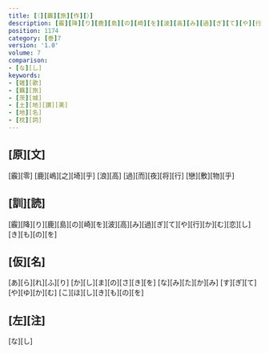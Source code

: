 ```yaml
---
title: [（][覊][旅][作][）]
description: [霰][降][り][鹿][島][の][崎][を][波][高][み][過][ぎ][て][や][行][か][む][恋][し][き][も][の][を]
position: 1174
category: [巻]7
version: '1.0'
volume: 7
comparison:
- [な][し]
keywords:
- [雑][歌]
- [羈][旅]
- [茨][城]
- [土][地][讃][美]
- [地][名]
- [枕][詞]
---
```


## [原][文]

[霰][零] [鹿][嶋][之][埼][乎] [浪][高] [過][而][夜][将][行] [戀][敷][物][乎]

## [訓][読]

[霰][降][り][鹿][島][の][崎][を][波][高][み][過][ぎ][て][や][行][か][む][恋][し][き][も][の][を]

## [仮][名]

[あ][ら][れ][ふ][り] [か][し][ま][の][さ][き][を] [な][み][た][か][み] [す][ぎ][て][や][ゆ][か][む] [こ][ほ][し][き][も][の][を]

## [左][注]

[な][し]
